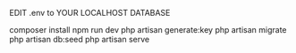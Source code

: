 EDIT .env to YOUR LOCALHOST DATABASE

composer install
npm run dev
php artisan generate:key
php artisan migrate
php artisan db:seed
php artisan serve